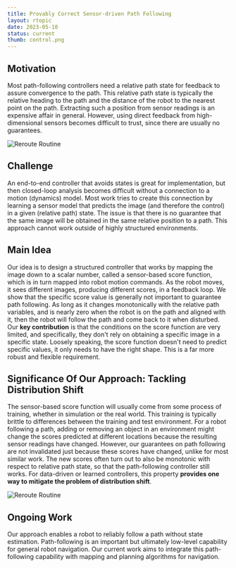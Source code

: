```yaml
---
title: Provably Correct Sensor-driven Path Following
layout: rtopic
date: 2023-05-10
status: current
thumb: control.png
---
```

## Motivation
Most path-following controllers need a relative path state for feedback to assure convergence to the path. This relative path state is typically the relative heading to the path and the distance of the robot to the nearest point on the path. Extracting such a position from sensor readings is an expensive affair in general. However, using direct feedback from high-dimensional sensors becomes difficult to trust, since there are usually no guarantees. 

![Reroute Routine]({{site.url}}/{{site.baseurl}}/assets/img/wmr_symbols.png)
## Challenge
An end-to-end controller that avoids states is great for implementation, but then closed-loop analysis becomes difficult without a connection to a motion (dynamics) model. Most work tries to create this connection by learning a sensor model that predicts the image (and therefore the control) in a given (relative path) state. The issue is that there is no guarantee that the same image will be obtained in the same relative position to a path. This approach cannot work outside of highly structured environments. 

## Main Idea
Our idea is to design a structured controller that works by mapping the image down to a scalar number, called a sensor-based score function, which is in turn mapped into robot motion commands. As the robot moves, it sees different images, producing different scores, in a feedback loop. We show that the specific score value is generally not important to guarantee path following. As long as it changes monotonically with the relative path variables, and is nearly zero when the robot is on the path and aligned with it, then the robot will follow the path and come back to it when disturbed. Our **key contribution** is that the conditions on the score function are very limited, and specifically, they don't rely on obtaining a specific image in a specific state. Loosely speaking, the score function doesn't need to predict specific values, it only needs to have the right shape. This is a far more robust and flexible requirement. 

## Significance Of Our Approach: Tackling Distribution Shift
The sensor-based score function will usually come from some process of training, whether in simulation or the real world. This training is typically brittle to differences between the training and test environment. For a robot following a path, adding or removing an object in an environment might change the scores predicted at different locations because the resulting sensor readings have changed. However, our guarantees on path following are not invalidated just because these scores have changed, unlike for most similar work. The new scores often turn out to also be monotonic with respect to relative path state, so that the path-following  controller still works. For data-driven or learned controllers, this property **provides one way to mitigate the problem of distribution shift**.  

![Reroute Routine]({{site.url}}/{{site.baseurl}}/assets/img/hm3d_results.png)
## Ongoing Work
Our approach enables a robot to reliably follow a path without state estimation. 
Path-following is an important but ultimately low-level capability for general robot navigation. 
Our current work aims to integrate this path-following capability with mapping and planning algorithms for navigation. 
